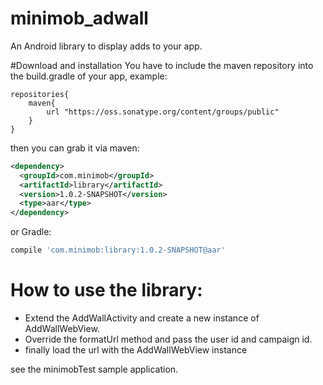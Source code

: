 # minimob_adwall
An Android library to display adds to your app.

#Download and installation
You have to include the maven repository into the build.gradle of your app, example:
```maven
repositories{
    maven{
        url "https://oss.sonatype.org/content/groups/public"
    }
}
```
then you can grab it via maven:
```xml
<dependency>
  <groupId>com.minimob</groupId>
  <artifactId>library</artifactId>
  <version>1.0.2-SNAPSHOT</version>
  <type>aar</type>
</dependency>
```
or Gradle:
```groovy
compile 'com.minimob:library:1.0.2-SNAPSHOT@aar'
```

# How to use the library:
- Extend the AddWallActivity and create a new instance of AddWallWebView.
- Override the formatUrl method and pass the user id and campaign id.
- finally load the url with the AddWallWebView instance

see the minimobTest sample application.
